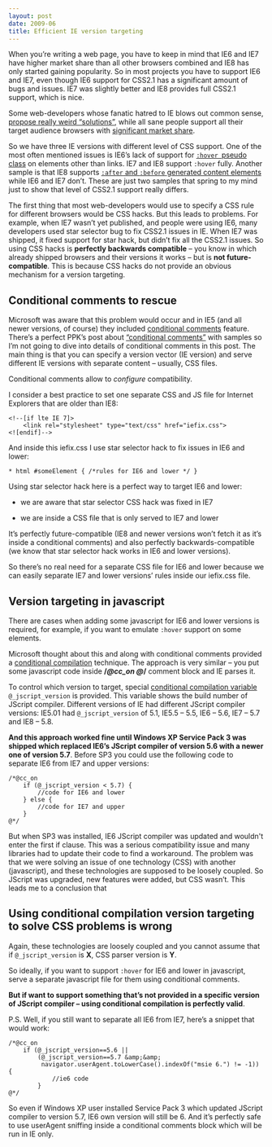 ```yaml
---
layout: post
date: 2009-06
title: Efficient IE version targeting
---
```


When you’re writing a web page, you have to keep in mind that IE6 and IE7 have higher market share than all other browsers combined and IE8 has only started gaining popularity. So in most projects you have to support IE6 and IE7, even though IE6 support for CSS2.1 has a significant amount of bugs and issues. IE7 was slightly better and IE8 provides full CSS2.1 support, which is nice.

Some web-developers whose fanatic hatred to IE blows out common sense, <a href="http://sharovatov.wordpress.com/2009/05/22/universal-internet-explorer-6-css/">propose really weird “solutions”</a>, while all sane people support all their target audience browsers with <a href="http://marketshare.hitslink.com/browser-market-share.aspx?qprid=2">significant market share</a>.

So we have three IE versions with different level of CSS support. One of the most often mentioned issues is IE6’s lack of support for <a href="http://www.w3.org/TR/CSS2/selector.html#dynamic-pseudo-classes">`:hover `pseudo class</a> on elements other than links. IE7 and IE8 support `:hover` fully. Another sample is that IE8 supports <a href="http://msdn.microsoft.com/en-us/library/cc304082(VS.85).aspx#gen_content">`:after` and `:before` generated content elements</a> while IE6 and IE7 don’t. These are just two samples that spring to my mind just to show that level of CSS2.1 support really differs.

The first thing that most web-developers would use to specify a CSS rule for different browsers would be CSS hacks. But this leads to problems. For example, when IE7 wasn’t yet published, and people were using IE6, many developers used star selector bug to fix CSS2.1 issues in IE. When IE7 was shipped, it fixed support for star hack, but didn’t fix all the CSS2.1 issues. So using CSS hacks is **perfectly backwards compatible** – you know in which already shipped browsers and their versions it works – but is **not future-compatible**. This is because CSS hacks do not provide an obvious mechanism for a version targeting.

## Conditional comments to rescue

Microsoft was aware that this problem would occur and in IE5 (and all newer versions, of course) they included <a href="http://msdn.microsoft.com/en-us/library/ms537512(VS.85).aspx">conditional comments</a> feature. There’s a perfect PPK’s post about <a href="http://www.quirksmode.org/css/condcom.html">“conditional comments”</a> with samples so I’m not going to dive into details of conditional comments in this post. The main thing is that you can specify a version vector (IE version) and serve different IE versions with separate content – usually, CSS files.

Conditional comments allow to _configure_ compatibility.

I consider a best practice to set one separate CSS and JS file for Internet Explorers that are older than IE8:

	<!--[if lte IE 7]>
		<link rel="stylesheet" type="text/css" href="iefix.css">
	<![endif]-->

And inside this iefix.css I use star selector hack to fix issues in IE6 and lower:

	* html #someElement { /*rules for IE6 and lower */ }

Using star selector hack here is a perfect way to target IE6 and lower:

* we are aware that star selector CSS hack was fixed in IE7

* we are inside a CSS file that is only served to IE7 and lower

It’s perfectly future-compatible (IE8 and newer versions won’t fetch it as it’s inside a conditional comments) and also perfectly backwards-compatible (we know that star selector hack works in IE6 and lower versions).

So there’s no real need for a separate CSS file for IE6 and lower because we can easily separate IE7 and lower versions’ rules inside our iefix.css file.

## Version targeting in javascript

There are cases when adding some javascript for IE6 and lower versions is required, for example, if you want to emulate `:hover` support on some elements.

Microsoft thought about this and along with conditional comments provided a <a href="http://msdn.microsoft.com/en-us/library/ahx1z4fs(VS.71).aspx">conditional compilation</a> technique. The approach is very similar – you put some javascript code inside **/*@cc_on @*/**
comment block and IE parses it.

To control which version to target, special <a href="http://msdn.microsoft.com/en-us/library/7142yyxw(VS.71).aspx">conditional compilation variable</a> `@_jscript_version` is provided. This variable shows the build number of JScript compiler. Different versions of IE had different JScript compiler versions: IE5.01 had `@_jscript_version` of 5.1, IE5.5 – 5.5, IE6 – 5.6, IE7 – 5.7 and IE8 – 5.8. 

**And this approach worked fine until Windows XP Service Pack 3 was shipped which replaced IE6’s JScript compiler of version 5.6 with a newer one of version 5.7**. Before SP3 you could use the following code to separate IE6 from IE7 and upper
versions:

	/*@cc_on
		if (@_jscript_version < 5.7) {
			//code for IE6 and lower
		} else {
			//code for IE7 and upper
		}
	@*/

But when SP3 was installed, IE6 JScript compiler was updated and wouldn't enter the first if clause. This was a serious compatibility issue and many libraries had to update their code to find a workaround. The problem was that we were solving an issue of one technology (CSS) with another (javascript), and these technologies are supposed to be loosely coupled. So JScript was upgraded, new features were added, but CSS wasn’t. This leads me to a conclusion that

## Using conditional compilation version targeting to solve CSS problems is wrong

Again, these technologies are loosely coupled and you cannot assume that if `@_jscript_version` is **X**, CSS parser version is **Y**.

So ideally, if you want to support `:hover` for IE6 and lower in javascript, serve a separate javascript file for them using conditional comments.

**But if want to support something that’s not provided in a specific version of JScript compiler – using conditional compilation is perfectly valid**.

P.S. Well, if you still want to separate all IE6 from IE7, here’s a snippet that would work:

	/*@cc_on
		if (@_jscript_version==5.6 ||
			(@_jscript_version==5.7 &amp;&amp;
			 navigator.userAgent.toLowerCase().indexOf("msie 6.") != -1)) {
				//ie6 code
			}
	@*/

So even if Windows XP user installed Service Pack 3 which updated JScript compiler to version 5.7, IE6 own version will still be 6. And it’s perfectly safe to use userAgent sniffing inside a conditional comments block which will be run in IE only.